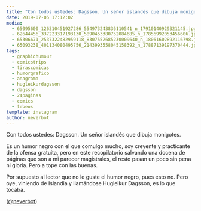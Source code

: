 ```yaml
---
title: "Con todos ustedes: Dagsson. Un señor islandés que dibuja monigotes"
date: 2019-07-05 17:12:02
media: 
  - 65095600_126310451927286_554973243836110541_n_17910140929321145.jpg
  - 62644456_337223317193130_5890453380752084685_n_17856992053456606.jpg
  - 65306671_2537322482959118_8307552685230009640_n_18061602892116798.jpg
  - 65093238_401134080495756_2143993558045158392_n_17887139197370444.jpg
tags: 
  - graphichumour
  - comicstrips
  - tirascomicas
  - humorgrafico
  - anagrama
  - hugleikurdagsson
  - dagsson
  - 24paginas
  - comics
  - tebeos
template: instagram
author: neverbot
---
```


Con todos ustedes: Dagsson. Un señor islandés que dibuja monigotes.


Es un humor negro con el que comulgo mucho, soy creyente y practicante de la ofensa gratuita, pero en este recopilatorio salvando una docena de páginas que son a mi parecer magistrales, el resto pasan un poco sin pena ni gloria. Pero a tope con las buenas.


Por supuesto al lector que no le guste el humor negro, pues esto no. Pero oye, viniendo de Islandia y llamándose Hugleikur Dagsson, es lo que tocaba.


([@neverbot](https://instagram.com/neverbot))
